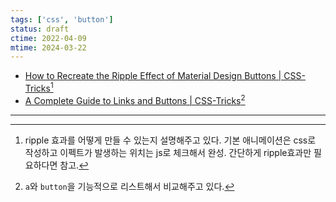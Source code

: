 ```yaml
---
tags: ['css', 'button']
status: draft
ctime: 2022-04-09
mtime: 2024-03-22
---
```


- [How to Recreate the Ripple Effect of Material Design Buttons | CSS-Tricks](https://css-tricks.com/how-to-recreate-the-ripple-effect-of-material-design-buttons/)[^119-1]
- [A Complete Guide to Links and Buttons | CSS-Tricks](https://css-tricks.com/a-complete-guide-to-links-and-buttons/)[^119-2]

---

[^119-1]: ripple 효과를 어떻게 만들 수 있는지 설명해주고 있다. 기본 애니메이션은 css로 작성하고 이펙트가 발생하는 위치는 js로 체크해서 완성. 간단하게 ripple효과만 필요하다면 참고.
[^119-2]: `a`와 `button`을 기능적으로 리스트해서 비교해주고 있다.